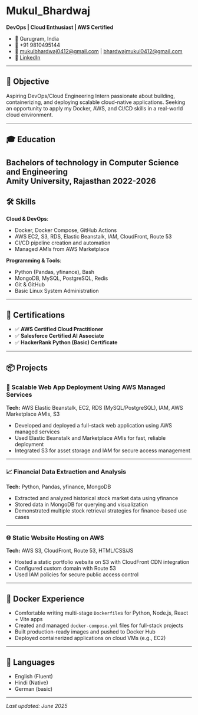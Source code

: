 
# Mukul_Bhardwaj
**DevOps | Cloud Enthusiast | AWS Certified**

- 📍 Gurugram, India  
- 📱 +91 9810495144
- 📧 mukulbhardwaj0412@gmail.com  | bhardwajmukul0412@gmail.com
- 🔗 [LinkedIn](https://www.linkedin.com/in/mukulbhardwaj0412)  

---

## 🎯 Objective
Aspiring DevOps/Cloud Engineering Intern passionate about building, containerizing, and deploying scalable cloud-native applications. Seeking an opportunity to apply my Docker, AWS, and CI/CD skills in a real-world cloud environment.

---

## 🎓 Education
**Bachelors of technology in Computer Science and Engineering**  
Amity University, Rajasthan 
2022-2026
---

## 🛠️ Skills

**Cloud & DevOps**:  
- Docker, Docker Compose, GitHub Actions  
- AWS EC2, S3, RDS, Elastic Beanstalk, IAM, CloudFront, Route 53  
- CI/CD pipeline creation and automation  
- Managed AMIs from AWS Marketplace

**Programming & Tools**:  
- Python (Pandas, yfinance), Bash  
- MongoDB, MySQL, PostgreSQL, Redis  
- Git & GitHub  
- Basic Linux System Administration

---

## 🧪 Certifications

- ✅ **AWS Certified Cloud Practitioner**  
- ✅ **Salesforce Certified AI Associate**  
- ✅ **HackerRank Python (Basic) Certificate**

---

## 📦 Projects

### 🚀 Scalable Web App Deployment Using AWS Managed Services  
**Tech:** AWS Elastic Beanstalk, EC2, RDS (MySQL/PostgreSQL), IAM, AWS Marketplace AMIs, S3  
- Developed and deployed a full-stack web application using AWS managed services  
- Used Elastic Beanstalk and Marketplace AMIs for fast, reliable deployment  
- Integrated S3 for asset storage and IAM for secure access management  

---

### 📈 Financial Data Extraction and Analysis  
**Tech:** Python, Pandas, yfinance, MongoDB  
- Extracted and analyzed historical stock market data using yfinance  
- Stored data in MongoDB for querying and visualization  
- Demonstrated multiple stock retrieval strategies for finance-based use cases  

---

### 🌐 Static Website Hosting on AWS  
**Tech:** AWS S3, CloudFront, Route 53, HTML/CSS/JS  
- Hosted a static portfolio website on S3 with CloudFront CDN integration  
- Configured custom domain with Route 53  
- Used IAM policies for secure public access control  

---

## 🐳 Docker Experience
- Comfortable writing multi-stage `Dockerfile`s for Python, Node.js, React + Vite apps  
- Created and managed `docker-compose.yml` files for full-stack projects  
- Built production-ready images and pushed to Docker Hub  
- Deployed containerized applications on cloud VMs (e.g., EC2)

---

## 📌 Languages
- English (Fluent)  
- Hindi (Native)
- German (basic)

---

*Last updated: June 2025*
